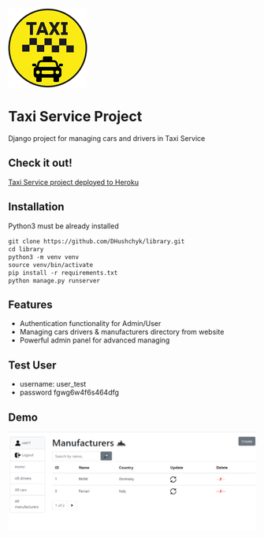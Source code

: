 ![logo](static/images/logo.png)


# Taxi Service Project

Django project for managing cars and drivers in Taxi Service

## Check it out!

[Taxi Service project deployed to Heroku]()

## Installation

Python3 must be already installed

```shell
git clone https://github.com/DHushchyk/library.git
cd library
python3 -m venv venv
source venv/bin/activate
pip install -r requirements.txt
python manage.py runserver
```

## Features

* Authentication functionality for Admin/User
* Managing cars drivers & manufacturers directory from website
* Powerful admin panel for advanced managing


## Test User
* username: user_test
* password fgwg6w4f6s464dfg


## Demo

![Website Interface](demo.PNG)